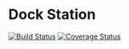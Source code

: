 # Dock Station

[![Build Status](https://travis-ci.org/sadarshannaiynar/dock-station.svg?branch=master)](https://travis-ci.org/sadarshannaiynar/dock-station)  [![Coverage Status](https://coveralls.io/repos/github/sadarshannaiynar/dock-station/badge.svg?branch=master)](https://coveralls.io/github/sadarshannaiynar/dock-station?branch=master)
